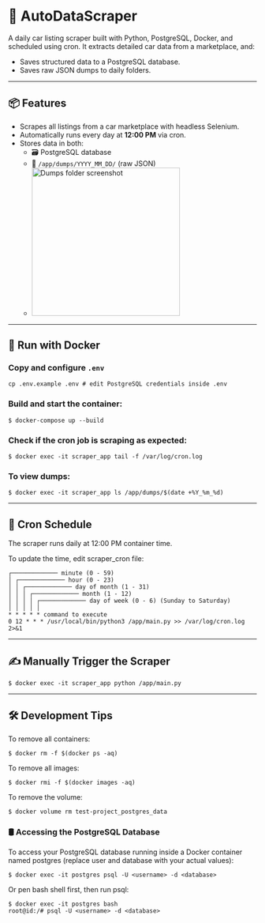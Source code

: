 # 🚗 AutoDataScraper

A daily car listing scraper built with Python, PostgreSQL, Docker, and scheduled using cron. 
It extracts detailed car data from a marketplace, and:

- Saves structured data to a PostgreSQL database.
- Saves raw JSON dumps to daily folders.

---

## 📦 Features

- Scrapes all listings from a car marketplace with headless Selenium.
- Automatically runs every day at **12:00 PM** via cron.
- Stores data in both:
  - 🗃️ PostgreSQL database
  - 📁 `/app/dumps/YYYY_MM_DD/` (raw JSON)
  - <img src="https://rb.gy/gck4wr" alt="Dumps folder screenshot" width="300"/>

---

## 🐳 Run with Docker

### Copy and configure `.env`

```shell
cp .env.example .env # edit PostgreSQL credentials inside .env
```

### Build and start the container:

```shell
$ docker-compose up --build
```

### Check if the cron job is scraping as expected:

```shell
$ docker exec -it scraper_app tail -f /var/log/cron.log
```

###  To view dumps:

```shell
$ docker exec -it scraper_app ls /app/dumps/$(date +%Y_%m_%d)
```

---

## 🔁 Cron Schedule

The scraper runs daily at 12:00 PM container time.

To update the time, edit scraper_cron file:

```console
┌───────────── minute (0 - 59)
│ ┌───────────── hour (0 - 23)
│ │ ┌───────────── day of month (1 - 31)
│ │ │ ┌───────────── month (1 - 12)
│ │ │ │ ┌───────────── day of week (0 - 6) (Sunday to Saturday)
│ │ │ │ │
* * * * * command to execute
0 12 * * * /usr/local/bin/python3 /app/main.py >> /var/log/cron.log 2>&1
```

---

## ✍️ Manually Trigger the Scraper

```shell
$ docker exec -it scraper_app python /app/main.py
```

---

## 🛠 Development Tips

To remove all containers:

```shell
$ docker rm -f $(docker ps -aq)
```

To remove all images:

```shell
$ docker rmi -f $(docker images -aq)
```

To remove the volume:

```shell
$ docker volume rm test-project_postgres_data
```

### 🛢 Accessing the PostgreSQL Database

To access your PostgreSQL database running inside a Docker container named postgres (replace user and database with your actual values):

```shell
$ docker exec -it postgres psql -U <username> -d <database>
```

Or pen bash shell first, then run psql:

```shell
$ docker exec -it postgres bash
root@id:/# psql -U <username> -d <database>
```